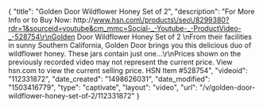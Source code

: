 {
    "title": "Golden Door Wildflower Honey  Set of 2",
    "description": "For More Info or to Buy Now: http:\/\/www.hsn.com\/products\/seo\/8299380?rdr=1&sourceid=youtube&cm_mmc=Social-_-Youtube-_-ProductVideo-_-528754\r\nGolden Door Wildflower Honey  Set of 2 \nFrom their facilities in sunny Southern California, Golden Door brings you this delicious duo of wildflower honey. These jars contain just one...\r\nPrices shown on the previously recorded video may not represent the current price.  View hsn.com to view the current selling price. HSN Item #528754",
    "videoid": "112331872",
    "date_created": "1498626031",
    "date_modified": "1503416779",
    "type": "captivate",
    "layout": "video",
    "url": "\/v\/golden-door-wildflower-honey-set-of-2\/112331872"
}